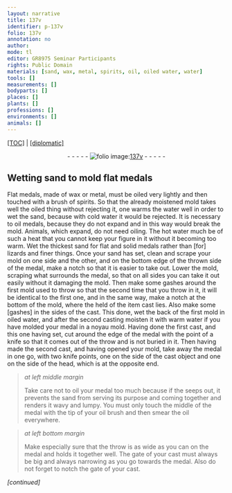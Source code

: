 ```yaml
---
layout: narrative
title: 137v
identifier: p-137v
folio: 137v
annotation: no
author:
mode: tl
editor: GR8975 Seminar Participants
rights: Public Domain
materials: [sand, wax, metal, spirits, oil, oiled water, water]
tools: []
measurements: []
bodyparts: []
places: []
plants: []
professions: []
environments: []
animals: []
---
```


<p><a href="{{ site.baseurl }}/translation/">[TOC]</a> | <a href="{{ site.baseurl }}/texts/p-137v_tc/" target="_blank">[diplomatic]</a></p><div class="folio" align="center">- - - - - <a href="http://gallica.bnf.fr/ark:/12148/btv1b10500001g/f280.image" target="_blank"><img src="https://cu-mkp.github.io/2017-workshop-edition/assets/photo-icon.png" alt="folio image: " style="display:inline-block; margin-bottom:-3px;"/>137v</a> - - - - - </div>  
  

## Wetting <span class="m">sand</span> to mold flat medals

 
Flat medals, made of <span class="m">wax</span> or <span class="m">metal</span>, must be oiled very lightly and then touched with a brush of <span class="m">spirits</span>. So that the already moistened mold takes well the oiled thing without rejecting it, one warms the water well in order to wet the <span class="m">sand</span>, because with cold water it would be rejected. It is necessary to <span class="m">oil</span> medals, because they do not expand and in this way would break the mold. Animals, which expand, do not need oiling. The hot water much be of such a heat that you cannot keep your figure in it without it becoming too warm. Wet the thickest <span class="m">sand</span> for flat and solid medals rather than [for] lizards and finer things. Once your sand has set, clean and scrape your mold on one side and the other, and on the bottom edge of the thrown side of the medal, make a notch so that it is easier to take out. Lower the mold, scraping what surrounds the medal, so that on all sides you can take it out easily without it damaging the mold. Then make some gashes around the first mold used to throw so that the second time that you throw in it, it will be identical to the first one, and in the same way, make a notch at the bottom of the mold, where the held of the item cast lies. Also make some [gashes] in the sides of the cast. This done, wet the back of the first mold in <span class="m">oiled water</span>, and after the second casting moisten it with warm <span class="m">water</span> if you have molded your medal in a noyau mold. Having done the first cast, and this one having set, cut around the edge of the medal with the point of a knife so that it comes out of the throw and is not buried in it. Then having made the second cast, and having opened your mold, take away the medal in one go, with two knife points, one on the side of the cast object and one on the side of the head, which is at the opposite end.
 
> *at left middle margin*
> 
> 
>   Take care not to oil your medal too much because if the seeps out, it prevents the <span class="m">sand</span> from serving its purpose and coming together and renders it wavy and lumpy. You must only touch the middle of the medal with the tip of your oil brush and then smear the <span class="m">oil</span> everywhere.
 
> *at left bottom margin*
> 
> 
>   Make especially sure that the throw is as wide as you can on the medal and holds it together well. The gate of your cast must always be big and always narrowing as you go towards the medal. Also do not forget to notch the gate of your cast.
 
*[continued]*
 
